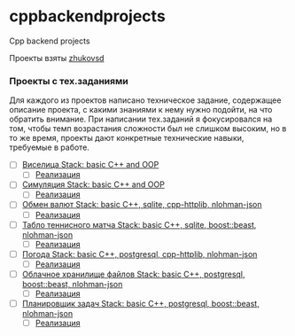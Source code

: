 # cppbackendprojects
Cpp backend projects

Проекты взяты [zhukovsd](https://zhukovsd.github.io/java-backend-learning-course/)

### Проекты с тех.заданиями

Для каждого из проектов написано техническое задание, содержащее описание проекта, с какими знаниями к нему нужно подойти, на что обратить внимание. При написании тех.заданий я фокусировался на том, чтобы темп возрастания сложности был не слишком высоким, но в то же время, проекты дают конкретные технические навыки, требуемые в работе.

- [ ] [Виселица Stack: basic C++ and OOP](https://zhukovsd.github.io/java-backend-learning-course/Projects/Hangman/)
  - [ ] [Реализация]()
- [ ] [Симуляция Stack: basic C++ and OOP](https://zhukovsd.github.io/java-backend-learning-course/Projects/Simulation/)
  - [ ] [Реализация]()
- [ ] [Обмен валют Stack: basic C++, sqlite, cpp-httplib, nlohman-json](https://zhukovsd.github.io/java-backend-learning-course/Projects/CurrencyExchange/)
  - [ ] [Реализация]()
- [ ] [Табло теннисного матча  Stack: basic C++, sqlite, boost::beast, nlohman-json](https://zhukovsd.github.io/java-backend-learning-course/Projects/TennisScoreboard/)
  - [ ] [Реализация]() 
- [ ] [Погода Stack: basic C++, postgresql, cpp-httplib, nlohman-json](https://zhukovsd.github.io/java-backend-learning-course/Projects/WeatherViewer/)
  - [ ] [Реализация]()
- [ ] [Облачное хранилище файлов Stack: basic C++, postgresql, boost::beast, nlohman-json](https://zhukovsd.github.io/java-backend-learning-course/Projects/CloudFileStorage/)
  - [ ] [Реализация]()
- [ ] [Планировщик задач Stack: basic C++, postgresql, boost::beast, nlohman-json](https://zhukovsd.github.io/java-backend-learning-course/Projects/TaskTracker/)
  - [ ] [Реализация]()
